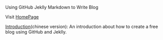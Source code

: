 Using GitHub Jeklly Markdown to Write Blog

Visit [HomePage](http://sixingit.github.io)

[Introduction](https://github.com/sixingit/sixingit.github.io/blob/source/_posts/2014-02-15-github-jekyll-markdown.md)(chinese version):
An introduction about how to create a free blog using GitHub and Jeklly. 
